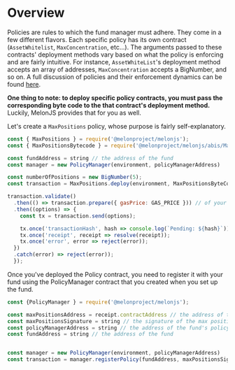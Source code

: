 # Overview

Policies are rules to which the fund manager must adhere. They come in a few different flavors. Each specific policy has its own contract \(`AssetWhitelist`, `MaxConcentration`, etc...\). The arguments passed to these contracts' deployment methods vary based on what the policy is enforcing and are fairly intuitive. For instance, `AssetWhiteList`'s deployment method accepts an array of addresses, `MaxConcentration` accepts a BigNumber, and so on. A full discussion of policies and their enforcement dynamics can be found [here](https://docs.melonport.com/chapters/fund.html#policies).

**One thing to note: to deploy specific policy contracts, you must pass the corresponding byte code to the that contract's deployment method.** Luckily, MelonJS provides that for you as well.   

Let's create a `MaxPositions` policy, whose purpose is fairly self-explanatory. 

```javascript
const { MaxPositions } = require('@melonproject/melonjs');
const { MaxPositionsBytecode } = require('@melonproject/melonjs/abis/MaxPositions.bin');

const fundAddress = string // the address of the fund 
const manager = new PolicyManager(environment, policyManagerAddress)

const numberOfPositions = new BigNumber(5);
const transaction = MaxPositions.deploy(environment, MaxPositionsByteCode, fundAddress, numberOfPositions);

transaction.validate()
  .then(() => transaction.prepare({ gasPrice: GAS_PRICE })) // of your choosing, or omit this
  .then((options) => {
    const tx = transaction.send(options);

    tx.once('transactionHash', hash => console.log(`Pending: ${hash}`));
    tx.once('receipt', receipt => resolve(receipt));
    tx.once('error', error => reject(error));
  })
  .catch(error) => reject(error));
  });
```

Once you've deployed the Policy contract, you need to register it with your fund using the PolicyManager contract that you created when you set up the fund.

```javascript
const {PolicyManager } = require('@melonproject/melonjs');

const maxPositionsAddress = receipt.contractAddress // the address of the contract you just deployed
const maxPositionsSignature = string // the signature of the max positions policy
const policyManagerAddress = string // the address of the fund's policy manager contract
const fundAddress = string // the address of the fund


const manager = new PolicyManager(environment, policyManagerAddress)
const transaction = manager.registerPolicy(fundAddress, maxPositionsSignature, maxPositionsAddress
```

